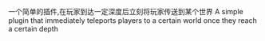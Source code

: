 一个简单的插件,在玩家到达一定深度后立刻将玩家传送到某个世界
A simple plugin that immediately teleports players to a certain world once they reach a certain depth
